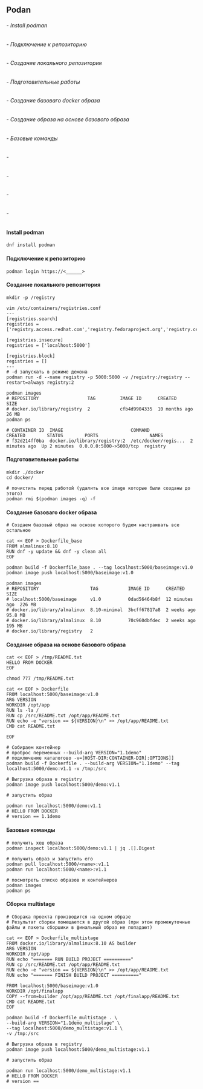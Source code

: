 
## Podan                                    

######    - Install podman       
######    - Подключение к репозиторию        
######    - Создание локального репозитория    
######    - Подготовительные работы 
######    - Создание базоваго docker образа
######    - Создание образа на основе базового образа
######    - Базовые команды        
######    -     
######    -    
######    -         
######    -      

#### Install podman
```
dnf install podman
```
#### Подключение к репозиторию  
```
podman login https://<______>
```
#### Создание локального репозитория
```
mkdir -p /registry

vim /etc/containers/registries.conf
---
[registries.search]
registries = ['registry.access.redhat.com','registry.fedoraproject.org','registry.centos.org','docker.io']

[registries.insecure]
registries = ['localhost:5000']

[registries.block]
registries = []
---
# -d запускать в режиме демона 
podman run -d --name registry -p 5000:5000 -v /registry:/registry --restart=always registry:2

podman images
# REPOSITORY                  TAG         IMAGE ID      CREATED        SIZE
# docker.io/library/registry  2           cfb4d9904335  10 months ago  26 MB
podman ps

# CONTAINER ID  IMAGE                         COMMAND               CREATED        STATUS        PORTS                   NAMES
# f32d214ff0ba  docker.io/library/registry:2  /etc/docker/regis...  2 minutes ago  Up 2 minutes  0.0.0.0:5000->5000/tcp  registry

```
#### Подготовительные работы
```
mkdir ./docker
cd docker/

# почистить перед работой (удалить все image которые были созданы до этого)
podman rmi $(podman images -q) -f

```
#### Создание базоваго docker образа 
```
# Создаем базовый образ на основе которого будем настраивать все остальное  

cat << EOF > Dockerfile_base
FROM almalinux:8.10
RUN dnf -y update && dnf -y clean all
EOF

podman build -f Dockerfile_base . --tag localhost:5000/baseimage:v1.0
podman image push localhost:5000/baseimage:v1.0

podman images
# REPOSITORY                   TAG           IMAGE ID      CREATED         SIZE
# localhost:5000/baseimage     v1.0          0dad56464b8f  12 minutes ago  226 MB
# docker.io/library/almalinux  8.10-minimal  3bcff67817a8  2 weeks ago     95.8 MB
# docker.io/library/almalinux  8.10          70c960dbfdec  2 weeks ago     195 MB
# docker.io/library/registry   2          

```
#### Создание образа на основе базового образа 
```
cat << EOF > /tmp/README.txt
HELLO FROM DOCKER
EOF

chmod 777 /tmp/README.txt

cat << EOF > Dockerfile
FROM localhost:5000/baseimage:v1.0
ARG VERSION
WORKDIR /opt/app
RUN ls -la /
RUN cp /src/README.txt /opt/app/README.txt
RUN echo -e "version == ${VERSION}\n" >> /opt/app/README.txt
CMD cat README.txt

EOF

# Собираем контейнер 
# проброс переменных --build-arg VERSION="1.1demo"
# подключение каталогово -v=[HOST-DIR:CONTAINER-DIR[:OPTIONS]]
podman build -f Dockerfile . --build-arg VERSION="1.1demo" --tag localhost:5000/demo:v1.1 -v /tmp:/src

# Выгрузка образа в registry
podman image push localhost:5000/demo:v1.1

# запустить образ

podman run localhost:5000/demo:v1.1
# HELLO FROM DOCKER
# version == 1.1demo

```
#### Базовые команды  
```
# получить хеш образа
podman inspect localhost:5000/demo:v1.1 | jq .[].Digest

# получить образ и запустить его
podman pull localhost:5000/<name>:v1.1
podman run localhost:5000/<name>:v1.1

# посмотреть списко образов и контейнеров 
podman images
podman ps
```
#### Сборка multistage
```
# Сборака проекта производится на одном образе 
# Результат сборки помещается в другой образ (при этом промежуточные файлы и пакеты сборшики в финальный образ не попадают)

cat << EOF > Dockerfile_multistage
FROM docker.io/library/almalinux:8.10 AS builder
ARG VERSION
WORKDIR /opt/app
RUN echo "======= RUN BUILD PROJECT =========="
RUN cp /src/README.txt /opt/app/README.txt
RUN echo -e "version == ${VERSION}\n" >> /opt/app/README.txt
RUN echo "======= FINISH BUILD PROJECT =========="

FROM localhost:5000/baseimage:v1.0
WORKDIR /opt/finalapp
COPY --from=builder /opt/app/README.txt /opt/finalapp/README.txt
CMD cat README.txt
EOF

podman build -f Dockerfile_multistage . \
--build-arg VERSION="1.1demo_multistage" \
--tag localhost:5000/demo_multistage:v1.1 \
-v /tmp:/src

# Выгрузка образа в registry
podman image push localhost:5000/demo_multistage:v1.1

# запустить образ

podman run localhost:5000/demo_multistage:v1.1
# HELLO FROM DOCKER
# version == 
```
